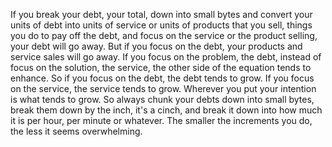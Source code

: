  If you break your debt, your total, down into small bytes and convert your units of debt into units of service or units of products that you sell, things you do to pay off the debt, and focus on the service or the product selling, your debt will go away. But if you focus on the debt, your products and service sales will go away. If you focus on the problem, the debt, instead of focus on the solution, the service, the other side of the equation tends to enhance. So if you focus on the debt, the debt tends to grow. If you focus on the service, the service tends to grow. Wherever you put your intention is what tends to grow. So always chunk your debts down into small bytes, break them down by the inch, it's a cinch, and break it down into how much it is per hour, per minute or whatever. The smaller the increments you do, the less it seems overwhelming.